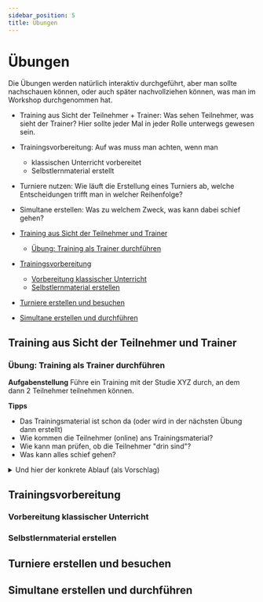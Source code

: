 ```yaml
---
sidebar_position: 5
title: Übungen
---
```

# Übungen

Die Übungen werden natürlich interaktiv durchgeführt, aber man sollte nachschauen können, oder auch später nachvollziehen können, was man im Workshop durchgenommen hat.

* Training aus Sicht der Teilnehmer + Trainer: Was sehen Teilnehmer, was sieht der Trainer? Hier sollte jeder Mal in jeder Rolle unterwegs gewesen sein.
* Trainingsvorbereitung: Auf was muss man achten, wenn man
  * klassischen Unterricht vorbereitet
  * Selbstlernmaterial erstellt
* Turniere nutzen: Wie läuft die Erstellung eines Turniers ab, welche Entscheidungen trifft man in welcher Reihenfolge?
* Simultane erstellen: Was zu welchem Zweck, was kann dabei schief gehen?

* [Training aus Sicht der Teilnehmer und Trainer](#training-aus-sicht-der-teilnehmer-und-trainer)
  * [Übung: Training als Trainer durchführen](#übung-training-als-trainer-durchführen)
* [Trainingsvorbereitung](#trainingsvorbereitung)
  * [Vorbereitung klassischer Unterricht](#vorbereitung-klassischer-unterricht)
  * [Selbstlernmaterial erstellen](#selbstlernmaterial-erstellen)
* [Turniere erstellen und besuchen](#turniere-erstellen-und-besuchen)
* [Simultane erstellen und durchführen](#simultane-erstellen-und-durchführen)

## Training aus Sicht der Teilnehmer und Trainer

### Übung: Training als Trainer durchführen

**Aufgabenstellung** Führe ein Training mit der Studie XYZ durch, an dem dann 2 Teilnehmer teilnehmen können.

**Tipps** 
* Das Trainingsmaterial ist schon da (oder wird in der nächsten Übung dann erstellt)
* Wie kommen die Teilnehmer (online) ans Trainingsmaterial?
* Wie kann man prüfen, ob die Teilnehmer "drin sind"?
* Was kann alles schief gehen?

<details>
  <summary>Und hier der konkrete Ablauf (als Vorschlag)</summary>
  
  <h3>Lösung Training durchführen</h3>
  <ol>
    <li>Zuerst muss man die Studie haben als URL: entweder die Studie selbst, oder das Kapitel: Lernen > Studien > Meine Studien > Studie anwählen ==> URL im Browser; Kapitel: Kapitel auswählen > Teilen und Exportieren > URL des aktuellen Kapitels.</li>
    <li>Einfügen der URL in den Textkanal, den man für das Training verwenden möchte.</li>
    <li>Den Teilnehmern auch sagen, dass die URL nun verfügbar ist.</li>
    <li>Sobald die Teilnehmer auf die URL klicken, landen sie in der Studie / dem Kapitel.</li>
    <li>Man sieht die konkreten Teilnehmer, die dabei sind.</li>
    <li>Zur Sicherheit machen wir gerne noch einen Check, ob auch die Verbindung funktioniert: Pfeile malen, einen Zug ausführen und zurücknehmen, die Schüler sagen dann, was gerade passiert.</li>
  </ol>

Es kann dazu kommen, dass die Teilnehmer selbst aktiv in der Studie sind, und dann plötzlich nicht mehr synchron sind. Dann taucht in roter Knopf auf, den kann man drücken, und ist wieder "in sync".
</details>

## Trainingsvorbereitung

### Vorbereitung klassischer Unterricht

### Selbstlernmaterial erstellen

## Turniere erstellen und besuchen

## Simultane erstellen und durchführen
